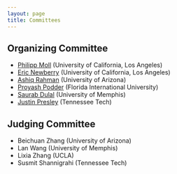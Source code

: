 ```yaml
---
layout: page
title: Committees
---
```


## Organizing Committee

- [Philipp Moll](mailto:phmoll@cs.ucla.edu) (University of California, Los Angeles)
- [Eric Newberry](mailto:enewberry@cs.ucla.edu) (University of California, Los Angeles)
- [Ashiq Rahman](mailto:marahman@email.arizona.edu) (University of Arizona)
- [Proyash Podder](mailto:ppodder@fiu.edu) (Florida International University)
- [Saurab Dulal](mailto:sdulal@memphis.edu) (University of Memphis)
- [Justin Presley](mailto:jcpresley42@tntech.edu) (Tennessee Tech)

## Judging Committee

- Beichuan Zhang (University of Arizona)
- Lan Wang (University of Memphis)
- Lixia Zhang (UCLA)
- Susmit Shannigrahi (Tennessee Tech)

<!--
- Lixia Zhang (University of California, Los Angeles)
- Alex Afanasyev (Florida International University)
- Jeff Burke (UCLA REMAP)
- Davide Pesavento (NIST)
-->

<!--
## Hacking Committee
TODO
-->

